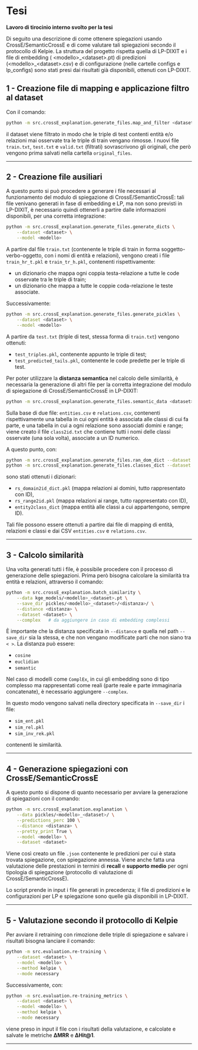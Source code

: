 # Tesi

**Lavoro di tirocinio interno svolto per la tesi**

Di seguito una descrizione di come ottenere spiegazioni usando CrossE/SemanticCrossE e di come valutare tali spiegazioni secondo il protocollo di Kelpie.
La struttura del progetto rispetta quella di LP-DIXIT e i file di embedding ( \<modello>\_\<dataset>.pt) di predizioni (\<modello>\_\<dataset>.csv) e di configurazione (nelle cartelle configs e lp_configs) sono stati presi dai risultati già disponibili, ottenuti con LP-DIXIT.

## 1 - Creazione file di mapping e applicazione filtro al dataset

Con il comando:

```bash
python -m src.crossE_explanation.generate_files.map_and_filter <dataset>
```

il dataset viene filtrato in modo che le triple di test contenti entità e/o relazioni mai osservate tra le triple di train vengano rimosse.
I nuovi file `train.txt`, `test.txt` e `valid.txt` (filtrati) sovrascrivono gli originali, che però vengono prima salvati nella cartella `original_files`.

---

## 2 - Creazione file ausiliari

A questo punto si può procedere a generare i file necessari al funzionamento del modulo di spiegazione di CrossE/SemanticCrossE: tali file venivano generati in fase di embedding e LP, ma non sono previsti in LP-DIXIT, è necessario quindi ottenerli a partire dalle informazioni disponibili, per una corretta integrazione:

```bash
python -m src.crossE_explanation.generate_files.generate_dicts \
    --dataset <dataset> \
    --model <modello>
```

A partire dal file `train.txt` (contenente le triple di train in forma soggetto-verbo-oggetto, con i nomi di entità e relazioni), vengono creati i file `train_hr_t.pkl` e `train_tr_h.pkl`, contenenti rispettivamente:

* un dizionario che mappa ogni coppia testa-relazione a tutte le code osservate tra le triple di train;
* un dizionario che mappa a tutte le coppie coda-relazione le teste associate.

Successivamente:

```bash
python -m src.crossE_explanation.generate_files.generate_pickles \
    --dataset <dataset> \
    --model <modello>
```

A partire da `test.txt` (triple di test, stessa forma di `train.txt`) vengono ottenuti:

* `test_triples.pkl`, contenente appunto le triple di test;
* `test_predicted_tails.pkl`, contenente le code predette per le triple di test.

Per poter utilizzare la **distanza semantica** nel calcolo delle similarità, è necessaria la generazione di altri file per la corretta integrazione del modulo di spiegazione di CrossE/SemanticCrossE in LP-DIXIT:

```bash
python -m src.crossE_explanation.generate_files.semantic_data <dataset>
```

Sulla base di due file: `entities.csv` e `relations.csv`, contenenti rispettivamente una tabella in cui ogni entità è associata alle classi di cui fa parte, e una tabella in cui a ogni relazione sono associati domini e range; viene creato il file `class2id.txt` che contiene tutti i nomi delle classi osservate (una sola volta), associate a un ID numerico.

A questo punto, con:

```bash
python -m src.crossE_explanation.generate_files.ran_dom_dict --dataset <dataset>
python -m src.crossE_explanation.generate_files.classes_dict --dataset <dataset>
```

sono stati ottenuti i dizionari:

* `rs_domain2id_dict.pkl` (mappa relazioni ai domini, tutto rappresentato con ID),
* `rs_range2id.pkl` (mappa relazioni ai range, tutto rappresentato con ID),
* `entity2class_dict` (mappa entità alle classi a cui appartengono, sempre ID).

Tali file possono essere ottenuti a partire dai file di mapping di entità, relazioni e classi e dai CSV `entities.csv` e `relations.csv`.

---

## 3 - Calcolo similarità

Una volta generati tutti i file, è possibile procedere con il processo di generazione delle spiegazioni. Prima però bisogna calcolare la similarità tra entità e relazioni, attraverso il comando:

```bash
python -m src.crossE_explanation.batch_similarity \
    --data kge_models/<modello>_<dataset>.pt \
    --save_dir pickles/<modello>_<dataset>/<distanza>/ \
    --distance <distanza> \
    --dataset <dataset> \
    --complex   # da aggiungere in caso di embedding complessi
```

È importante che la distanza specificata in `--distance` e quella nel path `--save_dir` sia la stessa, e che non vengano modificate parti che non siano tra `< >`.
La distanza può essere:

* `cosine`
* `euclidian`
* `semantic`

Nel caso di modelli come `ComplEx`, in cui gli embedding sono di tipo complesso ma rappresentati come reali (parte reale e parte immaginaria concatenate), è necessario aggiungere `--complex`.

In questo modo vengono salvati nella directory specificata in `--save_dir` i file:

* `sim_ent.pkl`
* `sim_rel.pkl`
* `sim_inv_rek.pkl`

contenenti le similarità.

---

## 4 - Generazione spiegazioni con CrossE/SemanticCrossE

A questo punto si dispone di quanto necessario per avviare la generazione di spiegazioni con il comando:

```bash
python -m src.crossE_explanation.explanation \
    --data pickles/<modello>_<dataset>/ \
    --predictions_perc 100 \
    --distance <distanza> \
    --pretty_print True \
    --model <modello> \
    --dataset <dataset>
```

Viene così creato un file `.json` contenente le predizioni per cui è stata trovata spiegazione, con spiegazione annessa.
Viene anche fatta una valutazione delle prestazioni in termini di **recall** e **supporto medio** per ogni tipologia di spiegazione (protocollo di valutazione di CrossE/SemanticCrossE).

Lo script prende in input i file generati in precedenza; il file di predizioni e le configurazioni per LP e spiegazione sono quelle già disponibili in LP-DIXIT.

---

## 5 - Valutazione secondo il protocollo di Kelpie

Per avviare il retraining con rimozione delle triple di spiegazione e salvare i risultati bisogna lanciare il comando:

```bash
python -m src.evaluation.re-training \
    --dataset <dataset> \
    --model <modello> \
    --method kelpie \
    --mode necessary
```

Successivamente, con:

```bash
python -m src.evaluation.re-training_metrics \
    --dataset <dataset> \
    --model <modello> \
    --method kelpie \
    --mode necessary
```

viene preso in input il file con i risultati della valutazione, e calcolate e salvate le metriche **ΔMRR** e **ΔHit\@1**.

---

